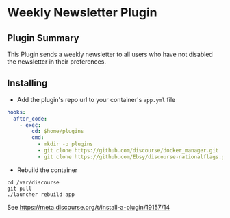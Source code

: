 # **Weekly Newsletter** Plugin

## Plugin Summary

This Plugin sends a weekly newsletter to all users who have not disabled the newsletter in their preferences.

## Installing

* Add the plugin's repo url to your container's `app.yml` file

```yml
hooks:
  after_code:
    - exec:
        cd: $home/plugins
        cmd:
          - mkdir -p plugins
          - git clone https://github.com/discourse/docker_manager.git
          - git clone https://github.com/Ebsy/discourse-nationalflags.git
```

* Rebuild the container

```
cd /var/discourse
git pull
./launcher rebuild app
```


See https://meta.discourse.org/t/install-a-plugin/19157/14